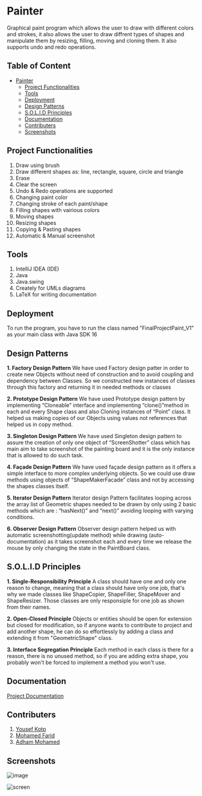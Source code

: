 # Painter
Graphical paint program which allows the user to draw with different colors and strokes, it also allows the user to draw diffrent types of shapes and manipulate them by resizing, filling, moving and cloning them. It also supports undo and redo operations. 
## Table of Content
- [Painter](#painter)
  * [Project Functionalities](#project-functionalities)
  * [Tools](#tools)
  * [Deployment](#deployment)
  * [Design Patterns](#design-patterns)
  * [S.O.L.I.D Principles](#solid-principles)
  * [Documentation](#documentation)
  * [Contributers](#contributers)
  * [Screenshots](#screenshots)

## Project Functionalities
1. Draw using brush
2. Draw different shapes as: line, rectangle, square, circle and triangle
3. Erase
4. Clear the screen
5. Undo & Redo operations are supported
6. Changing paint color
7. Changing stroke of each paint/shape
8. Filling shapes with vairious colors
9. Moving shapes
10. Resizing shapes
11. Copying & Pasting shapes
12. Automatic & Manual screenshot
## Tools
1. IntelliJ IDEA (IDE)
2. Java 
3. Java.swing
4. Creately for UMLs diagrams
5. LaTeX for writing documentation
## Deployment
To run the program, you have to run the class named "FinalProjectPaint_V1" as your main class with Java SDK 16
## Design Patterns
**1. Factory Design Pattern**
We have used Factory design patter in order to create new Objects
without need of construction and to avoid coupling and dependency
between Classes. So we constructed new instances of classes through
this factory and returning it in needed methods or classes

**2. Prototype Design Pattern**
We have used Prototype design pattern by implementing “Cloneable”
interface and implementing “clone()”method in each and every Shape
class and also Cloning instances of “Point” class. It helped us making
copies of our Objects using values not references that helped us in
copy method.

**3. Singleton Design Pattern**
We have used Singleton design pattern to assure the creation of only
one object of “ScreenShotter” class which has main aim to take
screenshot of the painting board and it is the only instance that is
allowed to do such task.

**4. Façade Design Pattern**
We have used façade design pattern as it offers a simple interface to
more complex underlying objects. So we could use draw methods
using objects of “ShapeMakerFacade” class and not by accessing the
shapes classes itself.

**5. Iterator Design Pattern**
Iterator design Pattern facilitates looping across the array list of
Geometric shapes needed to be drawn by only using 2 basic methods
which are : “hasNext()” and “next()” avoiding looping with varying
conditions.

**6. Observer Design Pattern**
Observer design pattern helped us with automatic
screenshotting(update method) while drawing (auto-documentation) as
it takes screenshot each and every time we release the mouse by only
changing the state in the PaintBoard class.

## S.O.L.I.D Principles
**1. Single-Responsibility Principle**
A class should have one and only one reason to change, meaning that a class should have only one job, that's why we made classes like ShapeCopier, ShapeFiller, ShapeMover and ShapeResizer. Those classes are only responsiple for one job as shown from their names.

**2. Open-Closed Principle**
Objects or entities should be open for extension but closed for modification, so if anyone wants to contribute to project and add another shape, he can do so effortlessly by adding a class and extending it from "GeometricShape" class.

**3. Interface Segregation Principle**
Each method in each class is there for a reason, there is no unused method, so if you are adding extra shape, you probably won't be forced to implement a method you won't use.

## Documentation
[Project Documentation](ProjectDocumentation.pdf)
## Contributers
1. [Yousef Kotp](https://github.com/yousefkotp)
2. [Mohamed Farid](https://github.com/MohamedFarid612)
3. [Adham Mohamed](https://github.com/adhammohamed1)
## Screenshots
![image](https://user-images.githubusercontent.com/41492875/132782674-2f777635-4ae4-45be-b560-2b5a1dc1cde0.png)

![screen](https://user-images.githubusercontent.com/41492875/132788122-ab423bb7-a12c-46c9-a90c-c8a78626e492.png)
